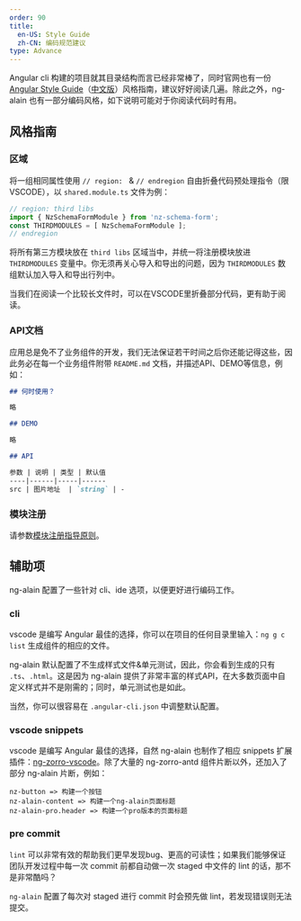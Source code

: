 ```yaml
---
order: 90
title:
  en-US: Style Guide
  zh-CN: 编码规范建议
type: Advance
---
```


Angular cli 构建的项目就其目录结构而言已经非常棒了，同时官网也有一份 [Angular Style Guide](https://angular.io/guide/styleguide)（[中文版](https://angular.cn/guide/styleguide)）风格指南，建议好好阅读几遍。除此之外，ng-alain 也有一部分编码风格，如下说明可能对于你阅读代码时有用。

## 风格指南

### 区域

将一组相同属性使用 `// region: ` & `// endregion` 自由折叠代码预处理指令（限VSCODE），以 `shared.module.ts` 文件为例：

```ts
// region: third libs
import { NzSchemaFormModule } from 'nz-schema-form';
const THIRDMODULES = [ NzSchemaFormModule ];
// endregion
```

将所有第三方模块放在 `third libs` 区域当中，并统一将注册模块放进 `THIRDMODULES` 变量中。你无须再关心导入和导出的问题，因为 `THIRDMODULES` 数组默认加入导入和导出行列中。

当我们在阅读一个比较长文件时，可以在VSCODE里折叠部分代码，更有助于阅读。

### API文档

应用总是免不了业务组件的开发，我们无法保证若干时间之后你还能记得这些，因此务必在每一个业务组件附带 `README.md` 文档，并描述API、DEMO等信息，例如：

```markdown
## 何时使用？

略

## DEMO

略

## API

参数 | 说明 | 类型 | 默认值
----|------|-----|------
src | 图片地址  | `string` | -
```

### 模块注册

请参数[模块注册指导原则](/docs/module)。

## 辅助项

ng-alain 配置了一些针对 cli、ide 选项，以便更好进行编码工作。

### cli

vscode 是编写 Angular 最佳的选择，你可以在项目的任何目录里输入：`ng g c list` 生成组件的相应的文件。

ng-alain 默认配置了不生成样式文件&单元测试，因此，你会看到生成的只有 `.ts`、`.html`。这是因为 ng-alain 提供了非常丰富的样式API，在大多数页面中自定义样式并不是刚需的；同时，单元测试也是如此。

当然，你可以很容易在 `.angular-cli.json` 中调整默认配置。

### vscode snippets

vscode 是编写 Angular 最佳的选择，自然 ng-alain 也制作了相应 snippets 扩展插件：[ng-zorro-vscode](//marketplace.visualstudio.com/items?itemName=cipchk.ng-zorro-vscode)。除了大量的 ng-zorro-antd 组件片断以外，还加入了部分 ng-alain 片断，例如：

```
nz-button => 构建一个按钮
nz-alain-content => 构建一个ng-alain页面标题
nz-alain-pro.header => 构建一个pro版本的页面标题
```

### pre commit

`lint` 可以非常有效的帮助我们更早发现bug、更高的可读性；如果我们能够保证团队开发过程中每一次 commit 前都自动做一次 staged 中文件的 lint 的话，那不是非常酷吗？

`ng-alain` 配置了每次对 staged 进行 commit 时会预先做 lint，若发现错误则无法提交。
